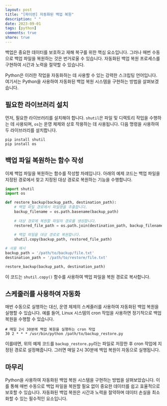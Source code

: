 ```yaml
---
layout: post
title: "[파이썬] 자동화된 백업 복원"
description: " "
date: 2023-09-01
tags: [python]
comments: true
share: true
---
```


백업은 중요한 데이터를 보호하고 재해 복구를 위한 핵심 요소입니다. 그러나 매번 수동으로 백업 파일을 복원하는 것은 번거로울 수 있습니다. 자동화된 백업 복원 프로세스를 구현하여 시간과 노력을 절약할 수 있습니다. 

Python은 이러한 작업을 자동화하는 데 사용할 수 있는 강력한 스크립팅 언어입니다. 여기서는 Python을 사용하여 자동화된 백업 복원 시스템을 구현하는 방법을 살펴보겠습니다. 

## 필요한 라이브러리 설치

먼저, 필요한 라이브러리를 설치해야 합니다. `shutil`은 파일 및 디렉토리 작업을 수행하는 데 사용되며, `os`는 운영 체제와 상호 작용하는 데 사용됩니다. 다음 명령을 사용하여 두 라이브러리를 설치합니다.

```
pip install shutil
pip install os
```

## 백업 파일 복원하는 함수 작성

이제 백업 파일을 복원하는 함수를 작성할 차례입니다. 아래의 예제 코드는 백업 파일을 지정된 경로에서 찾고 지정된 대상 경로로 복원하는 기능을 수행합니다.

```python
import shutil
import os

def restore_backup(backup_path, destination_path):
    # 백업 파일 경로에서 파일명을 추출합니다.
    backup_filename = os.path.basename(backup_path)
    
    # 대상 경로에 복원할 파일의 경로를 생성합니다.
    restored_file_path = os.path.join(destination_path, backup_filename)
    
    # 백업 파일을 대상 경로로 복원합니다.
    shutil.copy(backup_path, restored_file_path)

# 사용 예시
backup_path = '/path/to/backup/file.txt'
destination_path = '/path/to/restore/file.txt'

restore_backup(backup_path, destination_path)
```

이 코드는 `shutil.copy()` 함수를 사용하여 백업 파일을 복원 경로로 복사합니다.

## 스케줄러를 사용하여 자동화

매번 수동으로 실행하는 대신, 운영 체제의 스케줄러를 사용하여 자동화된 백업 복원을 실행할 수 있습니다. 예를 들어, Linux 시스템의 cron 작업을 사용하면 정기적으로 백업 복원을 수행할 수 있습니다.

```
# 매일 2시 30분에 백업 복원을 실행하는 cron 작업
30 2 * * * /usr/bin/python /path/to/backup_restore.py
```

이를테면, 위의 예제 코드를 `backup_restore.py`라는 파일로 저장한 후 cron 작업에 지정된 경로로 설정해줍니다. 그러면 매일 2시 30분에 백업 복원이 자동으로 실행됩니다.

## 마무리

Python을 사용하여 자동화된 백업 복원 시스템을 구현하는 방법을 살펴보았습니다. 이를 통해 매번 수동으로 백업 파일을 복원할 필요 없이 중요한 데이터를 쉽고 효율적으로 보호할 수 있습니다. 자동화된 백업 복원은 시간과 노력을 절약하며 데이터 손실을 최소화할 수 있는 필수적인 요소입니다.